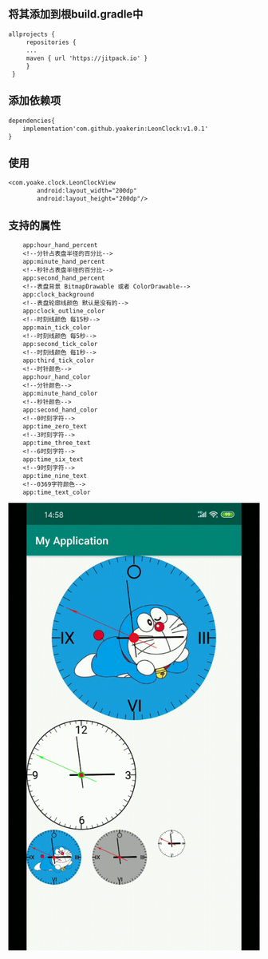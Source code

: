 ##   将其添加到根build.gradle中
    allprojects { 
         repositories {
         ... 
         maven { url 'https://jitpack.io' } 
         }
     }

##     添加依赖项
    dependencies{
        implementation'com.github.yoakerin:LeonClock:v1.0.1'
    }

## 使用
```
<com.yoake.clock.LeonClockView
        android:layout_width="200dp"
        android:layout_height="200dp"/>
```

## 支持的属性
<!--时针占表盘半径的百分比-->
        app:hour_hand_percent
        <!--分针占表盘半径的百分比-->
        app:minute_hand_percent
        <!--秒针占表盘半径的百分比-->
        app:second_hand_percent
        <!--表盘背景 BitmapDrawable 或者 ColorDrawable-->
        app:clock_background
        <!--表盘轮廓线颜色 默认是没有的-->
        app:clock_outline_color
        <!--时刻线颜色 每15秒-->
        app:main_tick_color
        <!--时刻线颜色 每5秒-->
        app:second_tick_color
        <!--时刻线颜色 每1秒-->
        app:third_tick_color
        <!--时针颜色-->
        app:hour_hand_color
        <!--分针颜色-->
        app:minute_hand_color
        <!--秒针颜色-->
        app:second_hand_color
        <!--0时刻字符-->
        app:time_zero_text
        <!--3时刻字符-->
        app:time_three_text
        <!--6时刻字符-->
        app:time_six_text
        <!--9时刻字符-->
        app:time_nine_text
        <!--0369字符颜色-->
        app:time_text_color

![](https://github.com/yoakerin/LeonClock/blob/master/0.gif)

